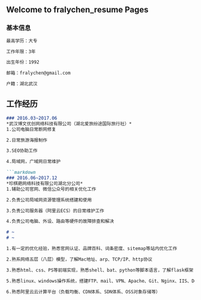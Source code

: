 ## Welcome to fralychen_resume Pages


### 基本信息

```markdown
最高学历：大专

工作年限：3年

出生年份：1992

邮箱：fralychen@gmail.com

户籍：湖北武汉
```

## 工作经历
```markdown
### 2016.03~2017.06
*武汉博文优创网络科技有限公司（湖北爱旅纷途国际旅行社）*
1.公司电脑日常断网修复

2.日常旅游海报制作

3.SEO协助工作

4.局域网，广域网日常维护

```markdown
### 2016.06~2017.12
*珍棋葩网络科技有限公司湖北分公司*
1.辅助公司官网、微信公众号的相关优化工作

2.负责公司局域网资源管理系统搭建和使用

3.负责公司服务器（阿里云ECS）的日常维护工作

4.负责公司电脑、外设、路由等硬件的故障排查和解决

# ~
# ~

1.有一定的优化经验，熟悉官网认证、品牌百科、词条密度、sitemap等站内优化工作

2.熟系网络五层（八层）模型，了解Mac地址、arp、TCP/IP、http协议

3.熟悉html、css、PS等前端实现，熟悉shell、bat、python等脚本语言，了解flask框架

5.熟悉linux、windows操作系统，搭建FTP、mail、VPN、Apache、Git、Nginx、IIS、Docker等常用服务

6.熟悉阿里云云计算平台（负载均衡、CDN体系、SDN体系、OSS对象存储等）

```

